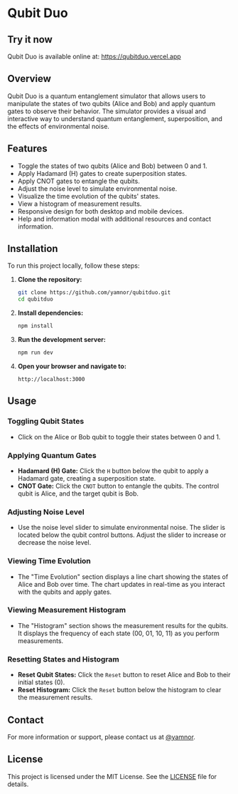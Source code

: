 # Qubit Duo

## Try it now

Qubit Duo is available online at: https://qubitduo.vercel.app

## Overview

Qubit Duo is a quantum entanglement simulator that allows users to manipulate the states of two qubits (Alice and Bob) and apply quantum gates to observe their behavior. The simulator provides a visual and interactive way to understand quantum entanglement, superposition, and the effects of environmental noise.

## Features

- Toggle the states of two qubits (Alice and Bob) between 0 and 1.
- Apply Hadamard (H) gates to create superposition states.
- Apply CNOT gates to entangle the qubits.
- Adjust the noise level to simulate environmental noise.
- Visualize the time evolution of the qubits' states.
- View a histogram of measurement results.
- Responsive design for both desktop and mobile devices.
- Help and information modal with additional resources and contact information.

## Installation

To run this project locally, follow these steps:

1. **Clone the repository:**
   ```bash
   git clone https://github.com/yamnor/qubitduo.git
   cd qubitduo
   ```

2. **Install dependencies:**
   ```bash
   npm install
   ```

3. **Run the development server:**
   ```bash
   npm run dev
   ```

4. **Open your browser and navigate to:**
   ```
   http://localhost:3000
   ```

## Usage

### Toggling Qubit States

- Click on the Alice or Bob qubit to toggle their states between 0 and 1.

### Applying Quantum Gates

- **Hadamard (H) Gate:** Click the `H` button below the qubit to apply a Hadamard gate, creating a superposition state.
- **CNOT Gate:** Click the `CNOT` button to entangle the qubits. The control qubit is Alice, and the target qubit is Bob.

### Adjusting Noise Level

- Use the noise level slider to simulate environmental noise. The slider is located below the qubit control buttons. Adjust the slider to increase or decrease the noise level.

### Viewing Time Evolution

- The "Time Evolution" section displays a line chart showing the states of Alice and Bob over time. The chart updates in real-time as you interact with the qubits and apply gates.

### Viewing Measurement Histogram

- The "Histogram" section shows the measurement results for the qubits. It displays the frequency of each state (00, 01, 10, 11) as you perform measurements.

### Resetting States and Histogram

- **Reset Qubit States:** Click the `Reset` button to reset Alice and Bob to their initial states (0).
- **Reset Histogram:** Click the `Reset` button below the histogram to clear the measurement results.

## Contact

For more information or support, please contact us at [@yamnor](https://x.com/yamnor).

## License

This project is licensed under the MIT License. See the [LICENSE](LICENSE) file for details.
